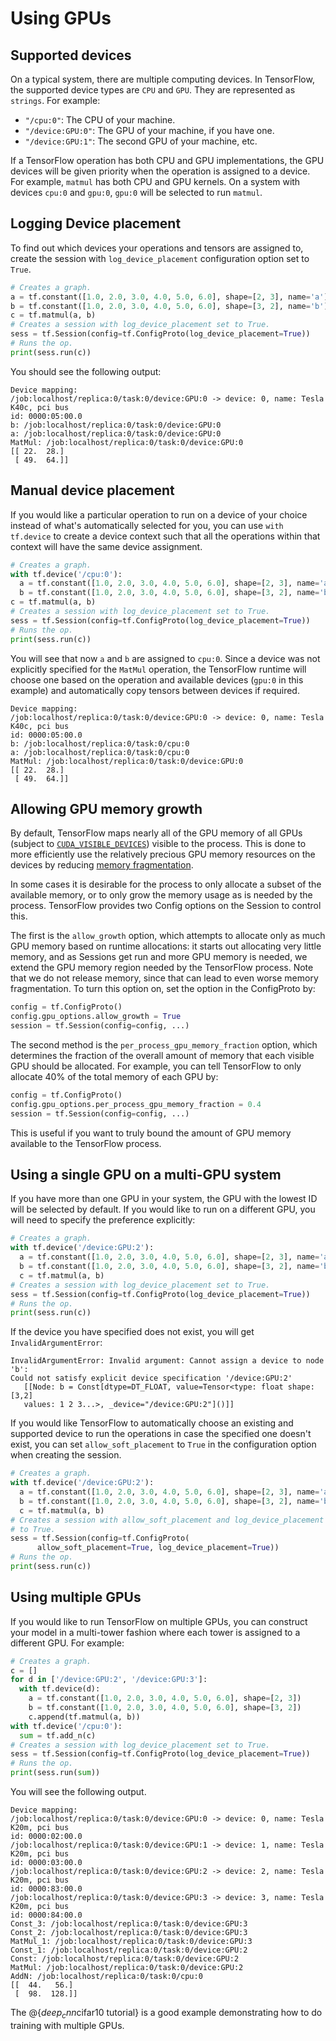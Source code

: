 # Using GPUs

## Supported devices

On a typical system, there are multiple computing devices. In TensorFlow, the
supported device types are `CPU` and `GPU`. They are represented as `strings`.
For example:

*   `"/cpu:0"`: The CPU of your machine.
*   `"/device:GPU:0"`: The GPU of your machine, if you have one.
*   `"/device:GPU:1"`: The second GPU of your machine, etc.

If a TensorFlow operation has both CPU and GPU implementations, the GPU devices
will be given priority when the operation is assigned to a device. For example,
`matmul` has both CPU and GPU kernels. On a system with devices `cpu:0` and
`gpu:0`, `gpu:0` will be selected to run `matmul`.

## Logging Device placement

To find out which devices your operations and tensors are assigned to, create
the session with `log_device_placement` configuration option set to `True`.

```python
# Creates a graph.
a = tf.constant([1.0, 2.0, 3.0, 4.0, 5.0, 6.0], shape=[2, 3], name='a')
b = tf.constant([1.0, 2.0, 3.0, 4.0, 5.0, 6.0], shape=[3, 2], name='b')
c = tf.matmul(a, b)
# Creates a session with log_device_placement set to True.
sess = tf.Session(config=tf.ConfigProto(log_device_placement=True))
# Runs the op.
print(sess.run(c))
```

You should see the following output:

```
Device mapping:
/job:localhost/replica:0/task:0/device:GPU:0 -> device: 0, name: Tesla K40c, pci bus
id: 0000:05:00.0
b: /job:localhost/replica:0/task:0/device:GPU:0
a: /job:localhost/replica:0/task:0/device:GPU:0
MatMul: /job:localhost/replica:0/task:0/device:GPU:0
[[ 22.  28.]
 [ 49.  64.]]

```

## Manual device placement

If you would like a particular operation to run on a device of your choice
instead of what's automatically selected for you, you can use `with tf.device`
to create a device context such that all the operations within that context will
have the same device assignment.

```python
# Creates a graph.
with tf.device('/cpu:0'):
  a = tf.constant([1.0, 2.0, 3.0, 4.0, 5.0, 6.0], shape=[2, 3], name='a')
  b = tf.constant([1.0, 2.0, 3.0, 4.0, 5.0, 6.0], shape=[3, 2], name='b')
c = tf.matmul(a, b)
# Creates a session with log_device_placement set to True.
sess = tf.Session(config=tf.ConfigProto(log_device_placement=True))
# Runs the op.
print(sess.run(c))
```

You will see that now `a` and `b` are assigned to `cpu:0`. Since a device was
not explicitly specified for the `MatMul` operation, the TensorFlow runtime will
choose one based on the operation and available devices (`gpu:0` in this
example) and automatically copy tensors between devices if required.

```
Device mapping:
/job:localhost/replica:0/task:0/device:GPU:0 -> device: 0, name: Tesla K40c, pci bus
id: 0000:05:00.0
b: /job:localhost/replica:0/task:0/cpu:0
a: /job:localhost/replica:0/task:0/cpu:0
MatMul: /job:localhost/replica:0/task:0/device:GPU:0
[[ 22.  28.]
 [ 49.  64.]]
```

## Allowing GPU memory growth

By default, TensorFlow maps nearly all of the GPU memory of all GPUs (subject to
[`CUDA_VISIBLE_DEVICES`](https://docs.nvidia.com/cuda/cuda-c-programming-guide/index.html#env-vars))
visible to the process. This is done to more efficiently use the relatively
precious GPU memory resources on the devices by reducing [memory
fragmentation](https://en.wikipedia.org/wiki/Fragmentation_\(computing\)).

In some cases it is desirable for the process to only allocate a subset of the
available memory, or to only grow the memory usage as is needed by the process.
TensorFlow provides two Config options on the Session to control this.

The first is the `allow_growth` option, which attempts to allocate only as much
GPU memory based on runtime allocations: it starts out allocating very little
memory, and as Sessions get run and more GPU memory is needed, we extend the GPU
memory region needed by the TensorFlow process. Note that we do not release
memory, since that can lead to even worse memory fragmentation. To turn this
option on, set the option in the ConfigProto by:

```python
config = tf.ConfigProto()
config.gpu_options.allow_growth = True
session = tf.Session(config=config, ...)
```

The second method is the `per_process_gpu_memory_fraction` option, which
determines the fraction of the overall amount of memory that each visible GPU
should be allocated. For example, you can tell TensorFlow to only allocate 40%
of the total memory of each GPU by:

```python
config = tf.ConfigProto()
config.gpu_options.per_process_gpu_memory_fraction = 0.4
session = tf.Session(config=config, ...)
```

This is useful if you want to truly bound the amount of GPU memory available to
the TensorFlow process.

## Using a single GPU on a multi-GPU system

If you have more than one GPU in your system, the GPU with the lowest ID will be
selected by default. If you would like to run on a different GPU, you will need
to specify the preference explicitly:

```python
# Creates a graph.
with tf.device('/device:GPU:2'):
  a = tf.constant([1.0, 2.0, 3.0, 4.0, 5.0, 6.0], shape=[2, 3], name='a')
  b = tf.constant([1.0, 2.0, 3.0, 4.0, 5.0, 6.0], shape=[3, 2], name='b')
  c = tf.matmul(a, b)
# Creates a session with log_device_placement set to True.
sess = tf.Session(config=tf.ConfigProto(log_device_placement=True))
# Runs the op.
print(sess.run(c))
```

If the device you have specified does not exist, you will get
`InvalidArgumentError`:

```
InvalidArgumentError: Invalid argument: Cannot assign a device to node 'b':
Could not satisfy explicit device specification '/device:GPU:2'
   [[Node: b = Const[dtype=DT_FLOAT, value=Tensor<type: float shape: [3,2]
   values: 1 2 3...>, _device="/device:GPU:2"]()]]
```

If you would like TensorFlow to automatically choose an existing and supported
device to run the operations in case the specified one doesn't exist, you can
set `allow_soft_placement` to `True` in the configuration option when creating
the session.

```python
# Creates a graph.
with tf.device('/device:GPU:2'):
  a = tf.constant([1.0, 2.0, 3.0, 4.0, 5.0, 6.0], shape=[2, 3], name='a')
  b = tf.constant([1.0, 2.0, 3.0, 4.0, 5.0, 6.0], shape=[3, 2], name='b')
  c = tf.matmul(a, b)
# Creates a session with allow_soft_placement and log_device_placement set
# to True.
sess = tf.Session(config=tf.ConfigProto(
      allow_soft_placement=True, log_device_placement=True))
# Runs the op.
print(sess.run(c))
```

## Using multiple GPUs

If you would like to run TensorFlow on multiple GPUs, you can construct your
model in a multi-tower fashion where each tower is assigned to a different GPU.
For example:

``` python
# Creates a graph.
c = []
for d in ['/device:GPU:2', '/device:GPU:3']:
  with tf.device(d):
    a = tf.constant([1.0, 2.0, 3.0, 4.0, 5.0, 6.0], shape=[2, 3])
    b = tf.constant([1.0, 2.0, 3.0, 4.0, 5.0, 6.0], shape=[3, 2])
    c.append(tf.matmul(a, b))
with tf.device('/cpu:0'):
  sum = tf.add_n(c)
# Creates a session with log_device_placement set to True.
sess = tf.Session(config=tf.ConfigProto(log_device_placement=True))
# Runs the op.
print(sess.run(sum))
```

You will see the following output.

```
Device mapping:
/job:localhost/replica:0/task:0/device:GPU:0 -> device: 0, name: Tesla K20m, pci bus
id: 0000:02:00.0
/job:localhost/replica:0/task:0/device:GPU:1 -> device: 1, name: Tesla K20m, pci bus
id: 0000:03:00.0
/job:localhost/replica:0/task:0/device:GPU:2 -> device: 2, name: Tesla K20m, pci bus
id: 0000:83:00.0
/job:localhost/replica:0/task:0/device:GPU:3 -> device: 3, name: Tesla K20m, pci bus
id: 0000:84:00.0
Const_3: /job:localhost/replica:0/task:0/device:GPU:3
Const_2: /job:localhost/replica:0/task:0/device:GPU:3
MatMul_1: /job:localhost/replica:0/task:0/device:GPU:3
Const_1: /job:localhost/replica:0/task:0/device:GPU:2
Const: /job:localhost/replica:0/task:0/device:GPU:2
MatMul: /job:localhost/replica:0/task:0/device:GPU:2
AddN: /job:localhost/replica:0/task:0/cpu:0
[[  44.   56.]
 [  98.  128.]]
```

The @{$deep_cnn$cifar10 tutorial} is a good example
demonstrating how to do training with multiple GPUs.
